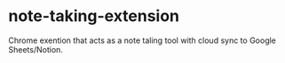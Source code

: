 # note-taking-extension
Chrome exention that acts as a note taling tool with cloud sync to Google Sheets/Notion.
